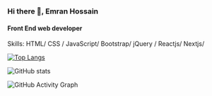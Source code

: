 ### Hi there 👋, Emran Hossain
#### Front End web developer

Skills: HTML/ CSS / JavaScript/ Bootstrap/ jQuery / Reactjs/ Nextjs/ 


[![Top Langs](https://github-readme-stats.vercel.app/api/top-langs/?username=emranhossain197)](https://github.com/anuraghazra/github-readme-stats)

![GitHub stats](https://github-readme-stats.vercel.app/api?username=emranhossain197&show_icons=true&count_private=true)  

![GitHub Activity Graph](https://activity-graph.herokuapp.com/graph?username=emranhossain197)  
